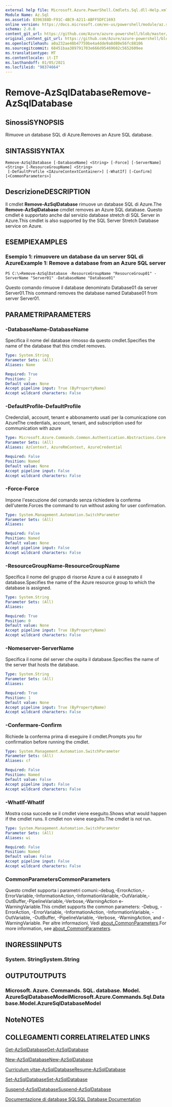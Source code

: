 ```yaml
---
external help file: Microsoft.Azure.PowerShell.Cmdlets.Sql.dll-Help.xml
Module Name: Az.Sql
ms.assetid: B396388D-F91C-4BC9-A211-ABFF5DFC1693
online version: https://docs.microsoft.com/en-us/powershell/module/az.sql/remove-azsqldatabase
schema: 2.0.0
content_git_url: https://github.com/Azure/azure-powershell/blob/master/src/Sql/Sql/help/Remove-AzSqlDatabase.md
original_content_git_url: https://github.com/Azure/azure-powershell/blob/master/src/Sql/Sql/help/Remove-AzSqlDatabase.md
ms.openlocfilehash: a0a232ae48b47759be4a4dde9a8d80e56fc88106
ms.sourcegitcommit: 68451baa389791703e666d95469602c5652609ee
ms.translationtype: MT
ms.contentlocale: it-IT
ms.lasthandoff: 01/05/2021
ms.locfileid: "98374664"
---
```

# <span data-ttu-id="266da-101">Remove-AzSqlDatabase</span><span class="sxs-lookup"><span data-stu-id="266da-101">Remove-AzSqlDatabase</span></span>

## <span data-ttu-id="266da-102">Sinossi</span><span class="sxs-lookup"><span data-stu-id="266da-102">SYNOPSIS</span></span>
<span data-ttu-id="266da-103">Rimuove un database SQL di Azure.</span><span class="sxs-lookup"><span data-stu-id="266da-103">Removes an Azure SQL database.</span></span>

## <span data-ttu-id="266da-104">SINTASSI</span><span class="sxs-lookup"><span data-stu-id="266da-104">SYNTAX</span></span>

```
Remove-AzSqlDatabase [-DatabaseName] <String> [-Force] [-ServerName] <String> [-ResourceGroupName] <String>
 [-DefaultProfile <IAzureContextContainer>] [-WhatIf] [-Confirm] [<CommonParameters>]
```

## <span data-ttu-id="266da-105">Descrizione</span><span class="sxs-lookup"><span data-stu-id="266da-105">DESCRIPTION</span></span>
<span data-ttu-id="266da-106">Il cmdlet **Remove-AzSqlDatabase** rimuove un database SQL di Azure.</span><span class="sxs-lookup"><span data-stu-id="266da-106">The **Remove-AzSqlDatabase** cmdlet removes an Azure SQL database.</span></span>
<span data-ttu-id="266da-107">Questo cmdlet è supportato anche dal servizio database stretch di SQL Server in Azure.</span><span class="sxs-lookup"><span data-stu-id="266da-107">This cmdlet is also supported by the SQL Server Stretch Database service on Azure.</span></span>

## <span data-ttu-id="266da-108">ESEMPI</span><span class="sxs-lookup"><span data-stu-id="266da-108">EXAMPLES</span></span>

### <span data-ttu-id="266da-109">Esempio 1: rimuovere un database da un server SQL di Azure</span><span class="sxs-lookup"><span data-stu-id="266da-109">Example 1: Remove a database from an Azure SQL server</span></span>
```
PS C:\>Remove-AzSqlDatabase -ResourceGroupName "ResourceGroup01" -ServerName "Server01" -DatabaseName "Database01"
```

<span data-ttu-id="266da-110">Questo comando rimuove il database denominato Database01 da server Server01.</span><span class="sxs-lookup"><span data-stu-id="266da-110">This command removes the database named Database01 from server Server01.</span></span>

## <span data-ttu-id="266da-111">PARAMETRI</span><span class="sxs-lookup"><span data-stu-id="266da-111">PARAMETERS</span></span>

### <span data-ttu-id="266da-112">-DatabaseName</span><span class="sxs-lookup"><span data-stu-id="266da-112">-DatabaseName</span></span>
<span data-ttu-id="266da-113">Specifica il nome del database rimosso da questo cmdlet.</span><span class="sxs-lookup"><span data-stu-id="266da-113">Specifies the name of the database that this cmdlet removes.</span></span>

```yaml
Type: System.String
Parameter Sets: (All)
Aliases: Name

Required: True
Position: 2
Default value: None
Accept pipeline input: True (ByPropertyName)
Accept wildcard characters: False
```

### <span data-ttu-id="266da-114">-DefaultProfile</span><span class="sxs-lookup"><span data-stu-id="266da-114">-DefaultProfile</span></span>
<span data-ttu-id="266da-115">Credenziali, account, tenant e abbonamento usati per la comunicazione con Azure</span><span class="sxs-lookup"><span data-stu-id="266da-115">The credentials, account, tenant, and subscription used for communication with azure</span></span>

```yaml
Type: Microsoft.Azure.Commands.Common.Authentication.Abstractions.Core.IAzureContextContainer
Parameter Sets: (All)
Aliases: AzContext, AzureRmContext, AzureCredential

Required: False
Position: Named
Default value: None
Accept pipeline input: False
Accept wildcard characters: False
```

### <span data-ttu-id="266da-116">-Force</span><span class="sxs-lookup"><span data-stu-id="266da-116">-Force</span></span>
<span data-ttu-id="266da-117">Impone l'esecuzione del comando senza richiedere la conferma dell'utente.</span><span class="sxs-lookup"><span data-stu-id="266da-117">Forces the command to run without asking for user confirmation.</span></span>

```yaml
Type: System.Management.Automation.SwitchParameter
Parameter Sets: (All)
Aliases:

Required: False
Position: Named
Default value: None
Accept pipeline input: False
Accept wildcard characters: False
```

### <span data-ttu-id="266da-118">-ResourceGroupName</span><span class="sxs-lookup"><span data-stu-id="266da-118">-ResourceGroupName</span></span>
<span data-ttu-id="266da-119">Specifica il nome del gruppo di risorse Azure a cui è assegnato il database.</span><span class="sxs-lookup"><span data-stu-id="266da-119">Specifies the name of the Azure resource group to which the database is assigned.</span></span>

```yaml
Type: System.String
Parameter Sets: (All)
Aliases:

Required: True
Position: 0
Default value: None
Accept pipeline input: True (ByPropertyName)
Accept wildcard characters: False
```

### <span data-ttu-id="266da-120">-Nomeserver</span><span class="sxs-lookup"><span data-stu-id="266da-120">-ServerName</span></span>
<span data-ttu-id="266da-121">Specifica il nome del server che ospita il database.</span><span class="sxs-lookup"><span data-stu-id="266da-121">Specifies the name of the server that hosts the database.</span></span>

```yaml
Type: System.String
Parameter Sets: (All)
Aliases:

Required: True
Position: 1
Default value: None
Accept pipeline input: True (ByPropertyName)
Accept wildcard characters: False
```

### <span data-ttu-id="266da-122">-Confermare</span><span class="sxs-lookup"><span data-stu-id="266da-122">-Confirm</span></span>
<span data-ttu-id="266da-123">Richiede la conferma prima di eseguire il cmdlet.</span><span class="sxs-lookup"><span data-stu-id="266da-123">Prompts you for confirmation before running the cmdlet.</span></span>

```yaml
Type: System.Management.Automation.SwitchParameter
Parameter Sets: (All)
Aliases: cf

Required: False
Position: Named
Default value: False
Accept pipeline input: False
Accept wildcard characters: False
```

### <span data-ttu-id="266da-124">-WhatIf</span><span class="sxs-lookup"><span data-stu-id="266da-124">-WhatIf</span></span>
<span data-ttu-id="266da-125">Mostra cosa succede se il cmdlet viene eseguito.</span><span class="sxs-lookup"><span data-stu-id="266da-125">Shows what would happen if the cmdlet runs.</span></span>
<span data-ttu-id="266da-126">Il cmdlet non viene eseguito.</span><span class="sxs-lookup"><span data-stu-id="266da-126">The cmdlet is not run.</span></span>

```yaml
Type: System.Management.Automation.SwitchParameter
Parameter Sets: (All)
Aliases: wi

Required: False
Position: Named
Default value: False
Accept pipeline input: False
Accept wildcard characters: False
```

### <span data-ttu-id="266da-127">CommonParameters</span><span class="sxs-lookup"><span data-stu-id="266da-127">CommonParameters</span></span>
<span data-ttu-id="266da-128">Questo cmdlet supporta i parametri comuni:-debug,-ErrorAction,-ErrorVariable,-InformationAction,-InformationVariable,-OutVariable,-OutBuffer,-PipelineVariable,-Verbose,-WarningAction e-WarningVariable.</span><span class="sxs-lookup"><span data-stu-id="266da-128">This cmdlet supports the common parameters: -Debug, -ErrorAction, -ErrorVariable, -InformationAction, -InformationVariable, -OutVariable, -OutBuffer, -PipelineVariable, -Verbose, -WarningAction, and -WarningVariable.</span></span> <span data-ttu-id="266da-129">Per altre informazioni, Vedi [about_CommonParameters](http://go.microsoft.com/fwlink/?LinkID=113216).</span><span class="sxs-lookup"><span data-stu-id="266da-129">For more information, see [about_CommonParameters](http://go.microsoft.com/fwlink/?LinkID=113216).</span></span>

## <span data-ttu-id="266da-130">INGRESSI</span><span class="sxs-lookup"><span data-stu-id="266da-130">INPUTS</span></span>

### <span data-ttu-id="266da-131">System. String</span><span class="sxs-lookup"><span data-stu-id="266da-131">System.String</span></span>

## <span data-ttu-id="266da-132">OUTPUT</span><span class="sxs-lookup"><span data-stu-id="266da-132">OUTPUTS</span></span>

### <span data-ttu-id="266da-133">Microsoft. Azure. Commands. SQL. database. Model. AzureSqlDatabaseModel</span><span class="sxs-lookup"><span data-stu-id="266da-133">Microsoft.Azure.Commands.Sql.Database.Model.AzureSqlDatabaseModel</span></span>

## <span data-ttu-id="266da-134">Note</span><span class="sxs-lookup"><span data-stu-id="266da-134">NOTES</span></span>

## <span data-ttu-id="266da-135">COLLEGAMENTI CORRELATI</span><span class="sxs-lookup"><span data-stu-id="266da-135">RELATED LINKS</span></span>

[<span data-ttu-id="266da-136">Get-AzSqlDatabase</span><span class="sxs-lookup"><span data-stu-id="266da-136">Get-AzSqlDatabase</span></span>](./Get-AzSqlDatabase.md)

[<span data-ttu-id="266da-137">New-AzSqlDatabase</span><span class="sxs-lookup"><span data-stu-id="266da-137">New-AzSqlDatabase</span></span>](./New-AzSqlDatabase.md)

[<span data-ttu-id="266da-138">Curriculum vitae-AzSqlDatabase</span><span class="sxs-lookup"><span data-stu-id="266da-138">Resume-AzSqlDatabase</span></span>](./Resume-AzSqlDatabase.md)

[<span data-ttu-id="266da-139">Set-AzSqlDatabase</span><span class="sxs-lookup"><span data-stu-id="266da-139">Set-AzSqlDatabase</span></span>](./Set-AzSqlDatabase.md)

[<span data-ttu-id="266da-140">Suspend-AzSqlDatabase</span><span class="sxs-lookup"><span data-stu-id="266da-140">Suspend-AzSqlDatabase</span></span>](./Suspend-AzSqlDatabase.md)

[<span data-ttu-id="266da-141">Documentazione di database SQL</span><span class="sxs-lookup"><span data-stu-id="266da-141">SQL Database Documentation</span></span>](https://docs.microsoft.com/azure/sql-database/)


